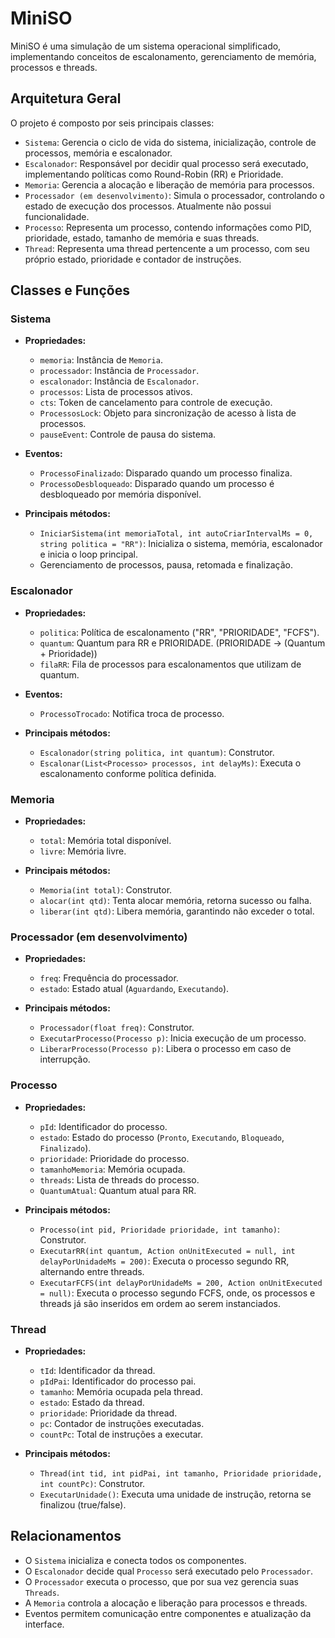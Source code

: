 # MiniSO

MiniSO é uma simulação de um sistema operacional simplificado, implementando conceitos de escalonamento, gerenciamento de memória, processos e threads.

## Arquitetura Geral

O projeto é composto por seis principais classes:

- `Sistema`: Gerencia o ciclo de vida do sistema, inicialização, controle de processos, memória e escalonador.
- `Escalonador`: Responsável por decidir qual processo será executado, implementando políticas como Round-Robin (RR) e Prioridade.
- `Memoria`: Gerencia a alocação e liberação de memória para processos.
- `Processador (em desenvolvimento)`: Simula o processador, controlando o estado de execução dos processos. Atualmente não possui funcionalidade.
- `Processo`: Representa um processo, contendo informações como PID, prioridade, estado, tamanho de memória e suas threads.
- `Thread`: Representa uma thread pertencente a um processo, com seu próprio estado, prioridade e contador de instruções.

## Classes e Funções

### Sistema

- **Propriedades:**
	- `memoria`: Instância de `Memoria`.
	- `processador`: Instância de `Processador`.
	- `escalonador`: Instância de `Escalonador`.
	- `processos`: Lista de processos ativos.
	- `cts`: Token de cancelamento para controle de execução.
	- `ProcessosLock`: Objeto para sincronização de acesso à lista de processos.
	- `pauseEvent`: Controle de pausa do sistema.

- **Eventos:**
	- `ProcessoFinalizado`: Disparado quando um processo finaliza.
	- `ProcessoDesbloqueado`: Disparado quando um processo é desbloqueado por memória disponível.

- **Principais métodos:**
	- `IniciarSistema(int memoriaTotal, int autoCriarIntervalMs = 0, string politica = "RR")`: Inicializa o sistema, memória, escalonador e inicia o loop principal.
	- Gerenciamento de processos, pausa, retomada e finalização.

### Escalonador

- **Propriedades:**
	- `politica`: Política de escalonamento ("RR", "PRIORIDADE", "FCFS").
	- `quantum`: Quantum para RR e PRIORIDADE. (PRIORIDADE -> (Quantum + Prioridade))
	- `filaRR`: Fila de processos para escalonamentos que utilizam de quantum.

- **Eventos:**
	- `ProcessoTrocado`: Notifica troca de processo.

- **Principais métodos:**
	- `Escalonador(string politica, int quantum)`: Construtor.
	- `Escalonar(List<Processo> processos, int delayMs)`: Executa o escalonamento conforme política definida.

### Memoria

- **Propriedades:**
	- `total`: Memória total disponível.
	- `livre`: Memória livre.

- **Principais métodos:**
	- `Memoria(int total)`: Construtor.
	- `alocar(int qtd)`: Tenta alocar memória, retorna sucesso ou falha.
	- `liberar(int qtd)`: Libera memória, garantindo não exceder o total.

### Processador (em desenvolvimento)

- **Propriedades:**
	- `freq`: Frequência do processador.
	- `estado`: Estado atual (`Aguardando`, `Executando`).

- **Principais métodos:**
	- `Processador(float freq)`: Construtor.
	- `ExecutarProcesso(Processo p)`: Inicia execução de um processo.
	- `LiberarProcesso(Processo p)`: Libera o processo em caso de interrupção.

### Processo

- **Propriedades:**
	- `pId`: Identificador do processo.
	- `estado`: Estado do processo (`Pronto`, `Executando`, `Bloqueado`, `Finalizado`).
	- `prioridade`: Prioridade do processo.
	- `tamanhoMemoria`: Memória ocupada.
	- `threads`: Lista de threads do processo.
	- `QuantumAtual`: Quantum atual para RR.

- **Principais métodos:**
	- `Processo(int pid, Prioridade prioridade, int tamanho)`: Construtor.
	- `ExecutarRR(int quantum, Action onUnitExecuted = null, int delayPorUnidadeMs = 200)`: Executa o processo segundo RR, alternando entre threads.
    - `ExecutarFCFS(int delayPorUnidadeMs = 200, Action onUnitExecuted = null)`: Executa o processo segundo FCFS, onde, os processos e threads já são inseridos em ordem ao serem instanciados.

### Thread

- **Propriedades:**
	- `tId`: Identificador da thread.
	- `pIdPai`: Identificador do processo pai.
	- `tamanho`: Memória ocupada pela thread.
	- `estado`: Estado da thread.
	- `prioridade`: Prioridade da thread.
	- `pc`: Contador de instruções executadas.
	- `countPc`: Total de instruções a executar.

- **Principais métodos:**
	- `Thread(int tid, int pidPai, int tamanho, Prioridade prioridade, int countPc)`: Construtor.
	- `ExecutarUnidade()`: Executa uma unidade de instrução, retorna se finalizou (true/false).

## Relacionamentos

- O `Sistema` inicializa e conecta todos os componentes.
- O `Escalonador` decide qual `Processo` será executado pelo `Processador`.
- O `Processador` executa o processo, que por sua vez gerencia suas `Threads`.
- A `Memoria` controla a alocação e liberação para processos e threads.
- Eventos permitem comunicação entre componentes e atualização da interface.

